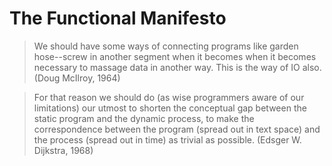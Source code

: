 # The Functional Manifesto

> We should have some ways of connecting programs like garden hose--screw in another segment when it becomes when it becomes necessary to massage data in another way. This is the way of IO also. (Doug McIlroy, 1964)

> For that reason we should do (as wise programmers aware of our limitations) our utmost to shorten the conceptual gap between the static program and the dynamic process, to make the correspondence between the program (spread out in text space) and the process (spread out in time) as trivial as possible. (Edsger W. Dijkstra, 1968)
